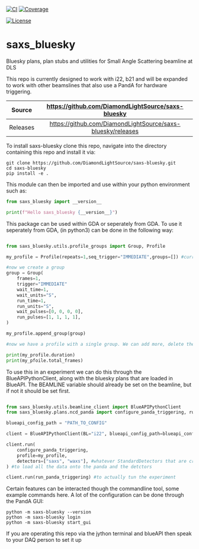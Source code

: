 [![CI](https://github.com/DiamondLightSource/saxs-bluesky/actions/workflows/ci.yml/badge.svg)](https://github.com/DiamondLightSource/saxs-bluesky/actions/workflows/ci.yml)
[![Coverage](https://codecov.io/gh/DiamondLightSource/saxs-bluesky/branch/main/graph/badge.svg)](https://codecov.io/gh/DiamondLightSource/saxs-bluesky)

[![License](https://img.shields.io/badge/License-Apache%202.0-blue.svg)](https://www.apache.org/licenses/LICENSE-2.0)

# saxs_bluesky

Bluesky plans, plan stubs and utilities for Small Angle Scattering beamline at DLS

This repo is currently designed to work with i22, b21 and will be expanded to work with other beamslines that also use a PandA for hardware triggering. 

Source          | <https://github.com/DiamondLightSource/saxs-bluesky>
:---:           | :---:
Releases        | <https://github.com/DiamondLightSource/saxs-bluesky/releases>

To install saxs-bluesky clone this repo, navigate into the directory containing this repo and install it via:

```
git clone https://github.com/DiamondLightSource/saxs-bluesky.git
cd saxs-bluesky
pip install -e .
```

This module can then be imported and use within your python environment such as:

```python
from saxs_bluesky import __version__

print(f"Hello saxs_bluesky {__version__}")
```

This package can be used within GDA or seperately from GDA. To use it seperately from GDA, (in python3) can be done in the following way:

```python

from saxs_bluesky.utils.profile_groups import Group, Profile

my_profile = Profile(repeats=1,seq_trigger="IMMEDIATE",groups=[]) #currently has no 'groups' - ie line in seq table

#now we create a group
group = Group(
    frames=1,
    trigger="IMMEDIATE"
    wait_time=1,
    wait_units="S",
    run_time=1,
    run_units="S",
    wait_pulses=[0, 0, 0, 0],
    run_pulses=[1, 1, 1, 1],
)

my_profile.append_group(group)

#now we have a profile with a single group. We can add more, delete them and have a look etc

print(my_profile.duration)
print(my_pfoile.total_frames)
```

To use this in an experiment we can do this through the BlueAPIPythonClient, along with the bluesky plans that are loaded in BlueAPI. The BEAMLINE variable should already be set on the beamline, but if not it should be set first.

```python

from saxs_bluesky.utils.beamline_client import BlueAPIPythonClient
from saxs_bluesky.plans.ncd_panda import configure_panda_triggering, run_panda_triggering

blueapi_config_path = "PATH_TO_CONFIG"

client = BlueAPIPythonClient(BL="i22", blueapi_config_path=blueapi_config_path, instrument_session="cm12345-1")

client.run(
    configure_panda_triggering,
    profile=my_profile,
    detectors=["saxs", "waxs"], #whatever StandardDetectors that are created for the beamline
) #to load all the data onto the panda and the detctors

client.run(run_panda_triggering) #to actually tun the experiment


```

Certain features can be interacted though the commandline tool, some example commands here. A lot of the configuration can be done through the PandA GUI:

```
python -m saxs-bluesky --version
python -m saxs-bluesky login
python -m saxs-bluesky start_gui
```


If you are operating this repo via the jython terminal and blueAPI then speak to your DAQ person to set it up
